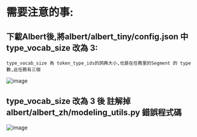 # 需要注意的事:
## 下載Albert後,將albert/albert_tiny/config.json 中 type_vocab_size 改為 3:
	type_vocab_size 為 token_type_ids的詞典大小,也是在任務里的Segment 的 type數,此任務有三個
	
![image](https://github.com/harry83528/NLP-BERT-Experience/blob/master/AnswerGeneration/img/type_vocab_size.jpg)
    
## type_vocab_size 改為 3 後 註解掉 albert/albert_zh/modeling_utils.py 錯誤程式碼

![image](https://github.com/harry83528/NLP-BERT-Experience/blob/master/AnswerGeneration/img/error.jpg)

